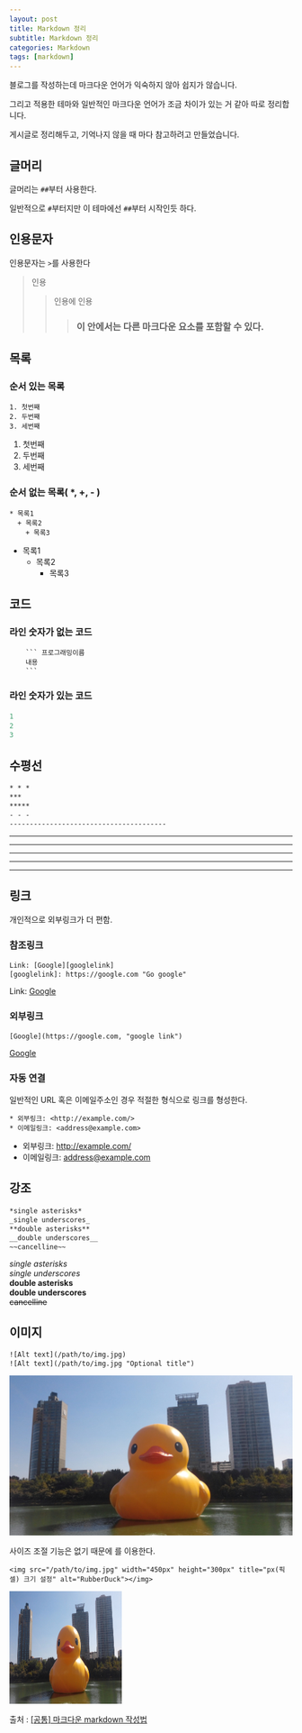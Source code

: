 ```yaml
---
layout: post
title: Markdown 정리
subtitle: Markdown 정리
categories: Markdown
tags: [markdown]
---
```


블로그를 작성하는데 마크다운 언어가 익숙하지 않아 쉽지가 않습니다.

그리고 적용한 테마와 일반적인 마크다운 언어가 조금 차이가 있는 거 같아 따로 정리합니다.

게시글로 정리해두고, 기억나지 않을 때 마다 참고하려고 만들었습니다.

## 글머리

글머리는 `##`부터 사용한다.

일반적으로 `#`부터지만 이 테마에선 `##`부터 시작인듯 하다.

## 인용문자

인용문자는 `>`를 사용한다

> 인용
> > 인용에 인용
> > > ### 이 안에서는 다른 마크다운 요소를 포함할 수 있다.

## 목록

### 순서 있는 목록

``` 목록
1. 첫번째
2. 두번째
3. 세번째
```

1. 첫번째
2. 두번째
3. 세번째

### 순서 없는 목록( *, +, - )

``` 목록
* 목록1
  + 목록2
    + 목록3
```
* 목록1
  + 목록2
    - 목록3

## 코드

### 라인 숫자가 없는 코드

``` 코드
    ``` 프로그래밍이름
    내용
    ```
```

### 라인 숫자가 있는 코드

``` javascript
1
2
3
```




## 수평선
```
* * *
***
*****
- - -
---------------------------------------
```

* * *
***
*****
- - -
---------------------------------------

## 링크

개인적으로 외부링크가 더 편함.

### 참조링크

``` 예시
Link: [Google][googlelink]
[googlelink]: https://google.com "Go google"
```

Link: [Google][googlelink]

[googlelink]: https://google.com "Go google"

### 외부링크

``` 예시
[Google](https://google.com, "google link")
```

[Google](https://google.com, "google link")

### 자동 연결

일반적인 URL 혹은 이메일주소인 경우 적절한 형식으로 링크를 형성한다.

``` 예시
* 외부링크: <http://example.com/>
* 이메일링크: <address@example.com>
```

* 외부링크: <http://example.com/>
* 이메일링크: <address@example.com>

## 강조

``` 예시
*single asterisks*
_single underscores_
**double asterisks**
__double underscores__
~~cancelline~~
```

*single asterisks*  
_single underscores_  
**double asterisks**  
__double underscores__  
~~cancelline~~  

## 이미지

``` 예시
![Alt text](/path/to/img.jpg)
![Alt text](/path/to/img.jpg "Optional title")
```

![duck](/img/duck.jpg "title")

사이즈 조절 기능은 없기 때문에 <img width="" height=""></img>를 이용한다.

``` 예시
<img src="/path/to/img.jpg" width="450px" height="300px" title="px(픽셀) 크기 설정" alt="RubberDuck"></img>
```

<img src="/img/duck.jpg" width="200px" height="200px" title="px(픽셀) 크기 설정" alt="RubberDuck">

출처 : [[공통] 마크다운 markdown 작성법](https://gist.github.com/ihoneymon/652be052a0727ad59601)